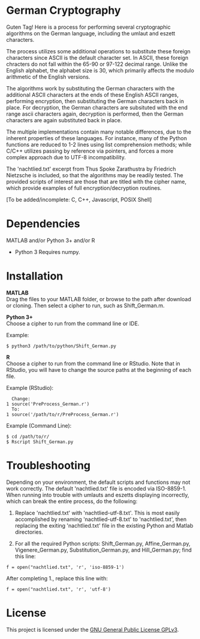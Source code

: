 # German Cryptography

Guten Tag!  Here is a process for performing several cryptographic algorithms on the German language, including the umlaut and eszett characters.  

The process utilizes some additional operations to substitute these foreign characters since ASCII is the default character set.  In ASCII, these foreign chracters do not fall within the 65-90 or 97-122 decimal range.  Unlike the English alphabet, the alphabet size is 30, which primarily affects the modulo arithmetic of the English versions.

The algorithms work by substituting the German characters with the additional ASCII characters at the ends of these English ASCII ranges, performing encryption, then substituting the German characters back in place.  For decryption, the German characters are subsituted with the end range ascii characters again, decryption is performed, then the German characters are again substituted back in place.

The multiple implementations contain many notable differences, due to the inherent properties of these languages.  For instance, many of the Python functions are reduced to 1-2 lines using list comprehension methods; while C/C++ utilizes passing by reference via pointers, and forces a more complex approach due to UTF-8 incompatibility.

The 'nachtlied.txt' excerpt from Thus Spoke Zarathustra by Friedrich Nietzsche is included, so that the algorithms may be readily tested.  The provided scripts of interest are those that are titled with the cipher name, which provide examples of full encryption/decryption routines.  

[To be added/incomplete: C, C++, Javascript, POSIX Shell]  

Dependencies 
===
MATLAB and/or Python 3+ and/or R
* Python 3 Requires numpy.  

Installation
===
**MATLAB**  
Drag the files to your MATLAB folder, or browse to the path after download or cloning.  Then select a cipher to run, such as Shift_German.m.

**Python 3+**  
Choose a cipher to run from the command line or IDE.  

Example:
```
$ python3 /path/to/python/Shift_German.py
```

**R**  
Choose a cipher to run from the command line or RStudio.  Note that in RStudio, you will have to change the source paths at the beginning of each file.  

Example (RStudio):
```
  Change:
1 source('PreProcess_German.r')
  To:
1 source('/path/to/r/PreProcess_German.r')
```

Example (Command Line):
```
$ cd /path/to/r/
$ Rscript Shift_German.py
```
Troubleshooting
===

Depending on your environment, the default scripts and functions may not work correctly.  The default 'nachtlied.txt' file is encoded via ISO-8859-1.  When running into trouble with umlauts and eszetts displaying incorrectly, which can break the entire process, do the following:

1. Replace 'nachtlied.txt' with 'nachtlied-utf-8.txt'.  This is most easily accomplished by renaming 'nachtlied-utf-8.txt' to 'nachtlied.txt', then replacing the exiting 'nachtlied.txt' file in the existing Python and Matlab directories.

2. For all the required Python scripts: Shift_German.py, Affine_German.py, Vigenere_German.py, Substitution_German.py, and Hill_German.py; find this line: 
```
f = open("nachtlied.txt", 'r', 'iso-8859-1')  
```
After completing 1., replace this line with:  
```
f = open("nachtlied.txt", 'r', 'utf-8')  
```
License
===

This project is licensed under the [GNU General Public License GPLv3](https://www.gnu.org/licenses/gpl-3.0.en.html).

